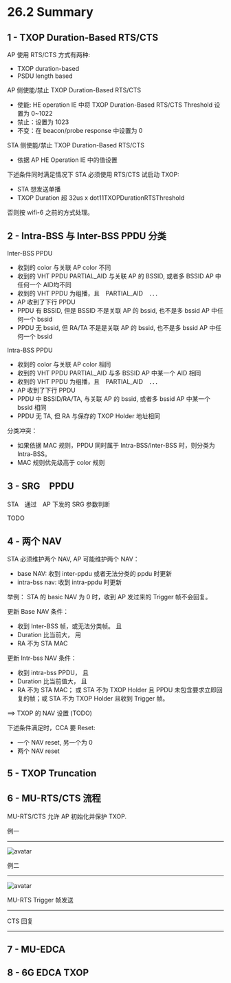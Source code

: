 
26.2 Summary
=====================

1 - TXOP Duration-Based RTS/CTS
---------------------------------------

AP 使用 RTS/CTS 方式有两种:

 - TXOP duration-based
 - PSDU length based

AP 侧使能/禁止 TXOP Duration-Based RTS/CTS 

 - 使能: HE operation IE 中将 TXOP Duration-Based RTS/CTS Threshold 设置为 0~1022
 - 禁止：设置为 1023
 - 不变：在 beacon/probe response 中设置为 0

STA 侧使能/禁止 TXOP Duration-Based RTS/CTS

 - 依据 AP HE Operation IE 中的值设置

下述条件同时满足情况下 STA 必须使用 RTS/CTS 试启动 TXOP:

 - STA 想发送单播
 - TXOP Duration 超 32us x dot11TXOPDurationRTSThreshold

否则按 wifi-6 之前的方式处理。

2 - Intra-BSS 与 Inter-BSS PPDU 分类
------------------------------------

Inter-BSS PPDU

 - 收到的 color 与关联 AP color 不同
 - 收到的 VHT PPDU PARTIAL_AID 与关联 AP 的 BSSID, 或者多 BSSID AP 中任何一个 AID均不同
 - 收到的 VHT PPDU 为组播，且　PARTIAL_AID　．．．
 - AP 收到了下行 PPDU
 - PPDU 有 BSSID, 但是 BSSID 不是关联 AP 的 bssid, 也不是多 bssid AP 中任何一个 bssid
 - PPDU 无 bssid, 但 RA/TA 不是是关联 AP 的 bssid, 也不是多 bssid AP 中任何一个 bssid

Intra-BSS PPDU

 - 收到的 color 与关联 AP color 相同
 - 收到的 VHT PPDU PARTIAL_AID 与多 BSSID AP 中某一个 AID 相同
 - 收到的 VHT PPDU 为组播，且　PARTIAL_AID　．．．
 - AP 收到了下行 PPDU
 - PPDU 中 BSSID/RA/TA, 与关联 AP 的 bssid, 或者多 bssid AP 中某一个 bssid 相同
 - PPDU 无 TA, 但 RA 与保存的 TXOP Holder 地址相同

分类冲突：

 - 如果依据 MAC 规则，PPDU 同时属于 Intra-BSS/Inter-BSS 时，则分类为 Intra-BSS。
 - MAC 规则优先级高于 color 规则

3 - SRG　PPDU
----------------------------------

STA　通过　AP 下发的 SRG 参数判断

TODO


4 - 两个 NAV
------------------------

STA 必须维护两个 NAV, AP 可能维护两个 NAV：

 - base NAV: 收到 inter-ppdu 或者无法分类的 ppdu 时更新
 - intra-bss nav: 收到 intra-ppdu 时更新

举例： STA 的 basic NAV 为 0 时，收到 AP 发过来的 Trigger 帧不会回复。

更新 Base NAV 条件：

 - 收到 Inter-BSS 帧，或无法分类帧。 且
 - Duration 比当前大， 用
 - RA 不为 STA MAC

更新 Intr-bss NAV 条件：

 - 收到 intra-bss PPDU， 且
 - Duration 比当前值大， 且
 - RA 不为 STA MAC； 或 STA 不为 TXOP Holder 且 PPDU 未包含要求立即回复的帧；或 STA 不为 TXOP Holder 且收到 Trigger 帧。

==> TXOP 的 NAV 设置 (TODO)

下述条件满足时，CCA 要 Reset:

 - 一个 NAV reset, 另一个为 0
 - 两个 NAV reset

5 - TXOP Truncation
-----------------------

6 - MU-RTS/CTS 流程
-----------------------

MU-RTS/CTS 允许 AP 初始化并保护 TXOP.

例一
*********

![avatar](https://github.com/michaelloveyou/wlearn_2021/blob/main/picture/26-1.PNG)

例二
*********

![avatar](https://github.com/michaelloveyou/wlearn_2021/blob/main/picture/26-2.PNG)

MU-RTS Trigger 帧发送
*****************************

CTS 回复
***************

7 - MU-EDCA
------------------------

8 - 6G EDCA TXOP
------------------------






